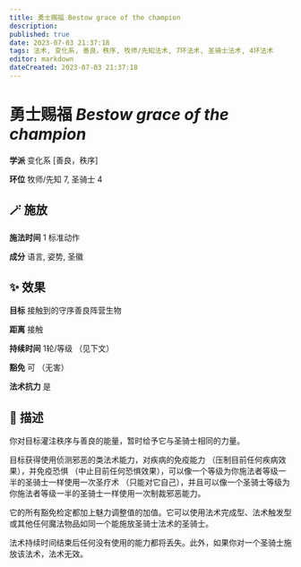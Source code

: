 ```yaml
---
title: 勇士赐福 Bestow grace of the champion
description: 
published: true
date: 2023-07-03 21:37:18
tags: 法术, 变化系, 善良，秩序, 牧师/先知法术, 7环法术, 圣骑士法术, 4环法术
editor: markdown
dateCreated: 2023-07-03 21:37:18
---
```


# **勇士赐福** *Bestow grace of the champion*

**学派** 变化系 \[善良，秩序\] 

**环位** 牧师/先知 7, 圣骑士 4

## 🪄 施放

**施法时间** 1 标准动作

**成分** 语言, 姿势, 圣徽

## ✨ 效果 

**目标** 接触到的守序善良阵营生物 

**距离** 接触  

**持续时间** 1轮/等级 （见下文） 

**豁免** 可 （无害）

**法术抗力** 是

## 📖 描述

你对目标灌注秩序与善良的能量，暂时给予它与圣骑士相同的力量。

目标获得使用侦测邪恶的类法术能力，对疾病的免疫能力 （压制目前任何疾病效果），并免疫恐惧 （中止目前任何恐惧效果），可以像一个等级为你施法者等级一半的圣骑士一样使用一次圣疗术 （只能对它自己），并且可以像一个圣骑士等级为你施法者等级一半的圣骑士一样使用一次制裁邪恶能力。

它的所有豁免检定都加上魅力调整值的加值。它可以使用法术完成型、法术触发型或其他任何魔法物品如同一个能施放圣骑士法术的圣骑士。

法术持续时间结束后任何没有使用的能力都将丢失。此外，如果你对一个圣骑士施放该法术，法术无效。
    